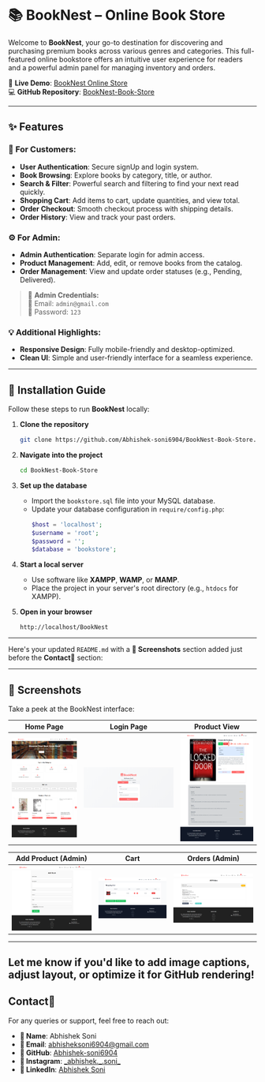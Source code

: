 # 📚 BookNest – Online Book Store

Welcome to **BookNest**, your go-to destination for discovering and purchasing premium books across various genres and categories. This full-featured online bookstore offers an intuitive user experience for readers and a powerful admin panel for managing inventory and orders.

🔗 **Live Demo**: [BookNest Online Store](https://booknest.devbyabhishek.infinityfreeapp.com/)  
💻 **GitHub Repository**: [BookNest-Book-Store](https://github.com/Abhishek-soni6904/BookNest-Book-Store)

---

## ✨ Features

### 🛒 For Customers:
- **User Authentication**: Secure signUp and login system.
- **Book Browsing**: Explore books by category, title, or author.
- **Search & Filter**: Powerful search and filtering to find your next read quickly.
- **Shopping Cart**: Add items to cart, update quantities, and view total.
- **Order Checkout**: Smooth checkout process with shipping details.
- **Order History**: View and track your past orders.

### ⚙️ For Admin:
- **Admin Authentication**: Separate login for admin access.
- **Product Management**: Add, edit, or remove books from the catalog.
- **Order Management**: View and update order statuses (e.g., Pending, Delivered).

> 🔐 **Admin Credentials:**  
> 📧 Email: `admin@gmail.com`  
> 🔑 Password: `123`

### 💡 Additional Highlights:
- **Responsive Design**: Fully mobile-friendly and desktop-optimized.
- **Clean UI**: Simple and user-friendly interface for a seamless experience.

---

## 🚀 Installation Guide

Follow these steps to run **BookNest** locally:

1. **Clone the repository**
   ```bash
   git clone https://github.com/Abhishek-soni6904/BookNest-Book-Store.git
   ```

2. **Navigate into the project**
   ```bash
   cd BookNest-Book-Store
   ```

3. **Set up the database**
   - Import the `bookstore.sql` file into your MySQL database.
   - Update your database configuration in `require/config.php`:
     ```php
     $host = 'localhost';
     $username = 'root';
     $password = '';
     $database = 'bookstore';
     ```

4. **Start a local server**
   - Use software like **XAMPP**, **WAMP**, or **MAMP**.
   - Place the project in your server's root directory (e.g., `htdocs` for XAMPP).

5. **Open in your browser**
   ```
   http://localhost/BookNest
   ```
---
Here's your updated `README.md` with a **📸 Screenshots** section added just before the **Contact📩** section:

---

## 📸 Screenshots

Take a peek at the BookNest interface:

| Home Page | Login Page | Product View |
|-----------|------------|---------------|
| ![](Assets/screenshots/index.png) | ![](Assets/screenshots/login.png) | ![](Assets/screenshots/viewProduct.png) |

| Add Product (Admin) | Cart | Orders (Admin) |
|---------------------|------|----------------|
| ![](Assets/screenshots/addProduct.png) | ![](Assets/screenshots/cart.png) | ![](Assets/screenshots/orders.png) |

---

Let me know if you'd like to add image captions, adjust layout, or optimize it for GitHub rendering!
---
## Contact📩
For any queries or support, feel free to reach out:
- **👤 Name**: Abhishek Soni
- **📧 Email**: abhisheksoni6904@gmail.com
- **🔗 GitHub**: [Abhishek-soni6904](https://github.com/Abhishek-soni6904)
- **📸 Instagram**: [\_abhishek.\_\.soni\_](https://www.instagram.com/_abhishek._.soni_/)
- **💼 LinkedIn**: [Abhishek Soni](https://www.linkedin.com/in/abhishek-soni-662028331/)